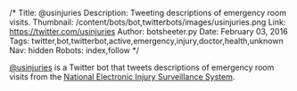/*
Title: @usinjuries
Description: Tweeting descriptions of emergency room visits.
Thumbnail: /content/bots/bot,twitterbots/images/usinjuries.png
Link: https://twitter.com/usinjuries
Author: botsheeter.py
Date: February 03, 2016
Tags: twitter,bot,twitterbot,active,emergency,injury,doctor,health,unknown
Nav: hidden
Robots: index,follow
*/

[@usinjuries](https://twitter.com/usinjuries) is a Twitter bot that tweets descriptions of emergency room visits from the [National Electronic Injury Surveillance System](http://www.cpsc.gov/en/Research--Statistics/NEISS-Injury-Data/).
